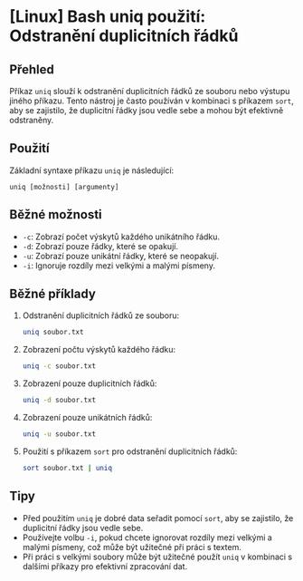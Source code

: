 # [Linux] Bash uniq použití: Odstranění duplicitních řádků

## Přehled
Příkaz `uniq` slouží k odstranění duplicitních řádků ze souboru nebo výstupu jiného příkazu. Tento nástroj je často používán v kombinaci s příkazem `sort`, aby se zajistilo, že duplicitní řádky jsou vedle sebe a mohou být efektivně odstraněny.

## Použití
Základní syntaxe příkazu `uniq` je následující:

```
uniq [možnosti] [argumenty]
```

## Běžné možnosti
- `-c`: Zobrazí počet výskytů každého unikátního řádku.
- `-d`: Zobrazí pouze řádky, které se opakují.
- `-u`: Zobrazí pouze unikátní řádky, které se neopakují.
- `-i`: Ignoruje rozdíly mezi velkými a malými písmeny.

## Běžné příklady
1. Odstranění duplicitních řádků ze souboru:
   ```bash
   uniq soubor.txt
   ```

2. Zobrazení počtu výskytů každého řádku:
   ```bash
   uniq -c soubor.txt
   ```

3. Zobrazení pouze duplicitních řádků:
   ```bash
   uniq -d soubor.txt
   ```

4. Zobrazení pouze unikátních řádků:
   ```bash
   uniq -u soubor.txt
   ```

5. Použití s příkazem `sort` pro odstranění duplicitních řádků:
   ```bash
   sort soubor.txt | uniq
   ```

## Tipy
- Před použitím `uniq` je dobré data seřadit pomocí `sort`, aby se zajistilo, že duplicitní řádky jsou vedle sebe.
- Používejte volbu `-i`, pokud chcete ignorovat rozdíly mezi velkými a malými písmeny, což může být užitečné při práci s textem.
- Při práci s velkými soubory může být užitečné použít `uniq` v kombinaci s dalšími příkazy pro efektivní zpracování dat.